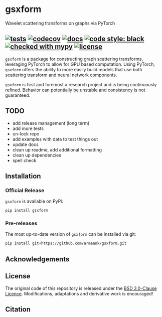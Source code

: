 # gsxform
 Wavelet scattering transforms on graphs via PyTorch
 
[![tests](https://github.com/armaank/gsxform/workflows/tests/badge.svg)](https://github.com/armaank/gsxform/actions/workflows/tests.yml)
[![codecov](https://codecov.io/gh/armaank/gsxform/branch/main/graph/badge.svg?token=AUFSGAPB4O)](https://codecov.io/gh/armaank/gsxform)
[![docs](https://github.com/armaank/gsxform/workflows/docs/badge.svg)](https://github.com/armaank/gsxform/actions/workflows/docs.yml)
[![code style: black](https://img.shields.io/badge/code%20style-black-000000.svg)](https://github.com/psf/black)
[![checked with mypy](http://www.mypy-lang.org/static/mypy_badge.svg)](http://mypy-lang.org/)
[![license](https://img.shields.io/badge/License-BSD_3--Clause-blue.svg)](https://opensource.org/licenses/BSD-3-Clause)
 ---
 
`gsxform` is a package for constructing graph scattering transforms, leveraging PyTorch
to allow for GPU based computation.
Using PyTorch, `gsxform` offers the ability to more
easily build models that use both scattering transform and neural network components.
 
`gsxform` is first and foremost a research project and is being continuously refined.
Behavior can potentially be unstable and consistency is not guaranteed.

## TODO

* add release management (long term)
* add more tests
* un-lock repo
* add examples with data to test things out
* update docs
* clean up readme, add additional formatting
* clean up dependencies
* spell check

## Installation

### Official Release

`gsxform` is available on PyPi:
```bash
pip install gsxform
```

### Pre-releases

The most up-to-date version of `gsxform` can be installed via git:
```bash
pip install git+https://github.com/armaank/gsxform.git
```

## Acknowledgements 


## License 
The original code of this repository is released under the
[BSD 3.0-Clause Licence](https://github.com/armaank/gsxform/blob/main/LICENSE).
Modifications, adaptations and derivative work is encouraged!

## Citation 


